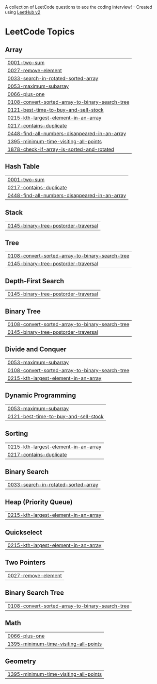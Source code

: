 A collection of LeetCode questions to ace the coding interview! - Created using [LeetHub v2](https://github.com/arunbhardwaj/LeetHub-2.0)
<!---LeetCode Topics Start-->
# LeetCode Topics
## Array
|  |
| ------- |
| [0001-two-sum](https://github.com/Adamya-Kumar/data-structures-and-algorithms/tree/master/0001-two-sum) |
| [0027-remove-element](https://github.com/Adamya-Kumar/data-structures-and-algorithms/tree/master/0027-remove-element) |
| [0033-search-in-rotated-sorted-array](https://github.com/Adamya-Kumar/data-structures-and-algorithms/tree/master/0033-search-in-rotated-sorted-array) |
| [0053-maximum-subarray](https://github.com/Adamya-Kumar/data-structures-and-algorithms/tree/master/0053-maximum-subarray) |
| [0066-plus-one](https://github.com/Adamya-Kumar/data-structures-and-algorithms/tree/master/0066-plus-one) |
| [0108-convert-sorted-array-to-binary-search-tree](https://github.com/Adamya-Kumar/data-structures-and-algorithms/tree/master/0108-convert-sorted-array-to-binary-search-tree) |
| [0121-best-time-to-buy-and-sell-stock](https://github.com/Adamya-Kumar/data-structures-and-algorithms/tree/master/0121-best-time-to-buy-and-sell-stock) |
| [0215-kth-largest-element-in-an-array](https://github.com/Adamya-Kumar/data-structures-and-algorithms/tree/master/0215-kth-largest-element-in-an-array) |
| [0217-contains-duplicate](https://github.com/Adamya-Kumar/data-structures-and-algorithms/tree/master/0217-contains-duplicate) |
| [0448-find-all-numbers-disappeared-in-an-array](https://github.com/Adamya-Kumar/data-structures-and-algorithms/tree/master/0448-find-all-numbers-disappeared-in-an-array) |
| [1395-minimum-time-visiting-all-points](https://github.com/Adamya-Kumar/data-structures-and-algorithms/tree/master/1395-minimum-time-visiting-all-points) |
| [1878-check-if-array-is-sorted-and-rotated](https://github.com/Adamya-Kumar/data-structures-and-algorithms/tree/master/1878-check-if-array-is-sorted-and-rotated) |
## Hash Table
|  |
| ------- |
| [0001-two-sum](https://github.com/Adamya-Kumar/data-structures-and-algorithms/tree/master/0001-two-sum) |
| [0217-contains-duplicate](https://github.com/Adamya-Kumar/data-structures-and-algorithms/tree/master/0217-contains-duplicate) |
| [0448-find-all-numbers-disappeared-in-an-array](https://github.com/Adamya-Kumar/data-structures-and-algorithms/tree/master/0448-find-all-numbers-disappeared-in-an-array) |
## Stack
|  |
| ------- |
| [0145-binary-tree-postorder-traversal](https://github.com/Adamya-Kumar/data-structures-and-algorithms/tree/master/0145-binary-tree-postorder-traversal) |
## Tree
|  |
| ------- |
| [0108-convert-sorted-array-to-binary-search-tree](https://github.com/Adamya-Kumar/data-structures-and-algorithms/tree/master/0108-convert-sorted-array-to-binary-search-tree) |
| [0145-binary-tree-postorder-traversal](https://github.com/Adamya-Kumar/data-structures-and-algorithms/tree/master/0145-binary-tree-postorder-traversal) |
## Depth-First Search
|  |
| ------- |
| [0145-binary-tree-postorder-traversal](https://github.com/Adamya-Kumar/data-structures-and-algorithms/tree/master/0145-binary-tree-postorder-traversal) |
## Binary Tree
|  |
| ------- |
| [0108-convert-sorted-array-to-binary-search-tree](https://github.com/Adamya-Kumar/data-structures-and-algorithms/tree/master/0108-convert-sorted-array-to-binary-search-tree) |
| [0145-binary-tree-postorder-traversal](https://github.com/Adamya-Kumar/data-structures-and-algorithms/tree/master/0145-binary-tree-postorder-traversal) |
## Divide and Conquer
|  |
| ------- |
| [0053-maximum-subarray](https://github.com/Adamya-Kumar/data-structures-and-algorithms/tree/master/0053-maximum-subarray) |
| [0108-convert-sorted-array-to-binary-search-tree](https://github.com/Adamya-Kumar/data-structures-and-algorithms/tree/master/0108-convert-sorted-array-to-binary-search-tree) |
| [0215-kth-largest-element-in-an-array](https://github.com/Adamya-Kumar/data-structures-and-algorithms/tree/master/0215-kth-largest-element-in-an-array) |
## Dynamic Programming
|  |
| ------- |
| [0053-maximum-subarray](https://github.com/Adamya-Kumar/data-structures-and-algorithms/tree/master/0053-maximum-subarray) |
| [0121-best-time-to-buy-and-sell-stock](https://github.com/Adamya-Kumar/data-structures-and-algorithms/tree/master/0121-best-time-to-buy-and-sell-stock) |
## Sorting
|  |
| ------- |
| [0215-kth-largest-element-in-an-array](https://github.com/Adamya-Kumar/data-structures-and-algorithms/tree/master/0215-kth-largest-element-in-an-array) |
| [0217-contains-duplicate](https://github.com/Adamya-Kumar/data-structures-and-algorithms/tree/master/0217-contains-duplicate) |
## Binary Search
|  |
| ------- |
| [0033-search-in-rotated-sorted-array](https://github.com/Adamya-Kumar/data-structures-and-algorithms/tree/master/0033-search-in-rotated-sorted-array) |
## Heap (Priority Queue)
|  |
| ------- |
| [0215-kth-largest-element-in-an-array](https://github.com/Adamya-Kumar/data-structures-and-algorithms/tree/master/0215-kth-largest-element-in-an-array) |
## Quickselect
|  |
| ------- |
| [0215-kth-largest-element-in-an-array](https://github.com/Adamya-Kumar/data-structures-and-algorithms/tree/master/0215-kth-largest-element-in-an-array) |
## Two Pointers
|  |
| ------- |
| [0027-remove-element](https://github.com/Adamya-Kumar/data-structures-and-algorithms/tree/master/0027-remove-element) |
## Binary Search Tree
|  |
| ------- |
| [0108-convert-sorted-array-to-binary-search-tree](https://github.com/Adamya-Kumar/data-structures-and-algorithms/tree/master/0108-convert-sorted-array-to-binary-search-tree) |
## Math
|  |
| ------- |
| [0066-plus-one](https://github.com/Adamya-Kumar/data-structures-and-algorithms/tree/master/0066-plus-one) |
| [1395-minimum-time-visiting-all-points](https://github.com/Adamya-Kumar/data-structures-and-algorithms/tree/master/1395-minimum-time-visiting-all-points) |
## Geometry
|  |
| ------- |
| [1395-minimum-time-visiting-all-points](https://github.com/Adamya-Kumar/data-structures-and-algorithms/tree/master/1395-minimum-time-visiting-all-points) |
<!---LeetCode Topics End-->